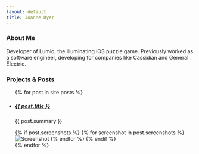 ```yaml
---
layout: default
title: Joanne Dyer
---
```


### About Me

Developer of Lumio, the illuminating iOS puzzle game. Previously worked as a software engineer, developing for companies like Cassidian and General Electric.


### Projects & Posts

<ul id="posts">
  {% for post in site.posts %}
  <li>
    <h5><a href="{{ post.url }}">{{ post.title }}</a></h5>
    <p>{{ post.summary }}</p>
    {% if post.screenshots %}
      {% for screenshot in post.screenshots %}
        <img class="small-screenshot" src="{{ screenshot }}" alt="Screenshot">
      {% endfor %}
    {% endif %}
  </li>
  {% endfor %}
</ul>
